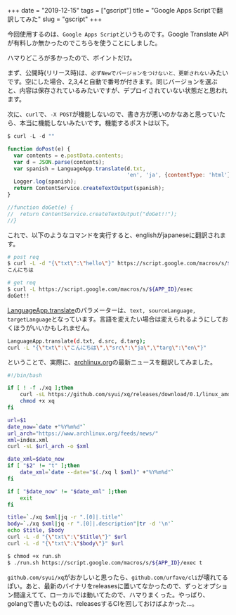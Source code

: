 +++
date = "2019-12-15"
tags = ["gscript"]
title = "Google Apps Scriptで翻訳してみた"
slug = "gscript"
+++

今回使用するのは、`Google Apps Script`というものです。Google Translate APIが有料しか無かったのでこちらを使うことにしました。

ハマりどころが多かったので、ポイントだけ。

まず、公開時(リリース時)は、`必ずNewでバージョンをつけないと、更新されない`みたいです。空にした場合、2,3,4と自動で番号が付きます。同じバージョンを選ぶと、内容は保存されているみたいですが、デプロイされていない状態だと思われます。

次に、`curl`で、`-X POST`が機能しないので、書き方が悪いのかなあと思っていたら、本当に機能しないみたいです。機能するポストは以下。

```js
$ curl -L -d ""
```


```js:main.js
function doPost(e) {
  var contents = e.postData.contents;
  var d = JSON.parse(contents);
  var spanish = LanguageApp.translate(d.txt,
                                      'en', 'ja', {contentType: 'html'});
  Logger.log(spanish);
  return ContentService.createTextOutput(spanish);
}

//function doGet(e) {
//  return ContentService.createTextOutput("doGet!!");
//}
```

これで、以下のようなコマンドを実行すると、englishがjapaneseに翻訳されます。

```sh
# post req
$ curl -L -d "{\"txt\":\"hello\"}" https://script.google.com/macros/s/${APP_ID}/exec
こんにちは

# get req
$ curl -L https://script.google.com/macros/s/${APP_ID}/exec
doGet!!
```

[LanguageApp.translate](https://developers.google.com/apps-script/reference/language/language-app)のパラメーターは、`text, sourceLanguage, targetLanguage`となっています。言語を変えたい場合は変えられるようにしておくほうがいいかもしれません。

```sh
LanguageApp.translate(d.txt, d.src, d.targ);
curl -L "{\"txt\":\"こんにちは\",\"src\":\"ja\",\"targ\":\"en\"}"
```

ということで、実際に、[archlinux.org](https://www.archlinux.org/)の最新ニュースを翻訳してみました。

```sh:run.sh
#!/bin/bash

if [ ! -f ./xq ];then
	curl -sL https://github.com/syui/xq/releases/download/0.1/linux_amd64_xq -o xq
	chmod +x xq
fi

url=$1
date_now=`date +"%Y%m%d"`
url_arch="https://www.archlinux.org/feeds/news/"
xml=index.xml
curl -sL $url_arch -o $xml

date_xml=$date_now
if [ "$2" != "t" ];then
	date_xml=`date --date="$(./xq l $xml)" +"%Y%m%d"`
fi

if [ "$date_now" != "$date_xml" ];then
    exit
fi

title=`./xq $xml|jq -r ".[0]|.title"`
body=`./xq $xml|jq -r ".[0]|.description"|tr -d '\n'`
echo $title, $body
curl -L -d "{\"txt\":\"$title\"}" $url
curl -L -d "{\"txt\":\"$body\"}" $url
```

```sh
$ chmod +x run.sh
$ ./run.sh https://script.google.com/macros/s/${APP_ID}/exec t
```

`github.com/syui/xq`がおかしいと思ったら、`github.com/urfave/cli`が壊れてるぽい。あと、最新のバイナリをreleasesに置いてなかったので、ずっとオプション間違えてて、ローカルでは動いてたので、ハマりまくった。やっぱり、golangで書いたものは、releasesするCIを回しておけばよかった...。


